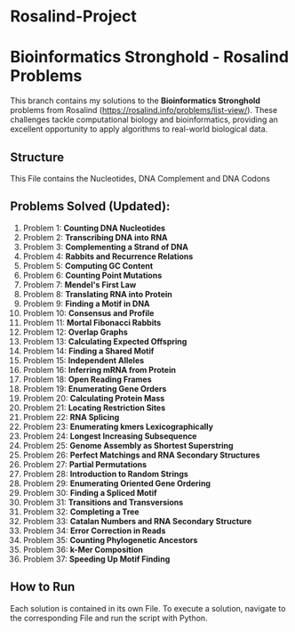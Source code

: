 # Rosalind-Project
# Bioinformatics Stronghold - Rosalind Problems


This branch contains my solutions to the **Bioinformatics Stronghold** problems from Rosalind (https://rosalind.info/problems/list-view/). These challenges tackle computational biology and bioinformatics, providing an excellent opportunity to apply algorithms to real-world biological data.

## Structure
This File contains the Nucleotides, DNA Complement and DNA Codons

## Problems Solved (Updated):
1. Problem 1: **Counting DNA Nucleotides**
2. Problem 2: **Transcribing DNA into RNA**
3. Problem 3: **Complementing a Strand of DNA**
4. Problem 4: **Rabbits and Recurrence Relations**
5. Problem 5: **Computing GC Content**
6. Problem 6: **Counting Point Mutations**
7. Problem 7: **Mendel's First Law**
8. Problem 8: **Translating RNA into Protein**
9. Problem 9: **Finding a Motif in DNA**
10. Problem 10: **Consensus and Profile**
11. Problem 11: **Mortal Fibonacci Rabbits**
12. Problem 12: **Overlap Graphs**
13. Problem 13: **Calculating Expected Offspring**
14. Problem 14: **Finding a Shared Motif**
15. Problem 15: **Independent Alleles**
16. Problem 16: **Inferring mRNA from Protein**
18. Problem 18: **Open Reading Frames**
19. Problem 19: **Enumerating Gene Orders**
20. Problem 20: **Calculating Protein Mass**
21. Problem 21: **Locating Restriction Sites**
22. Problem 22: **RNA Splicing**
23. Problem 23: **Enumerating kmers Lexicographically**
24. Problem 24: **Longest Increasing Subsequence**
25. Problem 25: **Genome Assembly as Shortest Superstring**
26. Problem 26: **Perfect Matchings and RNA Secondary Structures**
27. Problem 27: **Partial Permutations**
28. Problem 28: **Introduction to Random Strings**
29. Problem 29: **Enumerating Oriented Gene Ordering**
30. Problem 30: **Finding a Spliced Motif**
31. Problem 31: **Transitions and Transversions**
32. Problem 32: **Completing a Tree**
33. Problem 33: **Catalan Numbers and RNA Secondary Structure**
34. Problem 34: **Error Correction in Reads**
35. Problem 35: **Counting Phylogenetic Ancestors**
36. Problem 36: **k-Mer Composition**
37. Problem 37: **Speeding Up Motif Finding**
## How to Run
Each solution is contained in its own File. To execute a solution, navigate to the corresponding File and run the script with Python. 
